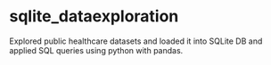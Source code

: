 # sqlite_dataexploration
Explored public healthcare datasets and loaded it into SQLite DB and applied SQL queries using python with pandas.
